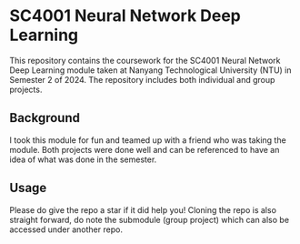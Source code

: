 # SC4001 Neural Network Deep Learning

This repository contains the coursework for the SC4001 Neural Network Deep Learning
module taken at Nanyang Technological University (NTU) in Semester 2 of 2024.
The repository includes both individual and group projects.

## Background

I took this module for fun and teamed up with a friend who was taking the module.
Both projects were done well and can be referenced to have an idea of what was
done in the semester.

## Usage

Please do give the repo a star if it did help you! Cloning the repo is also
straight forward, do note the submodule (group project) which can also be accessed
under another repo.